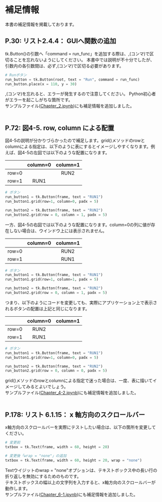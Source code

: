 # 補足情報  

本書の補足情報を掲載しております。  

## P.30: リスト2.4.4： GUIへ関数の追加

tk.Button()の引数へ「command = run_func」を追加する際は、,(コンマ)で区切ることを忘れないようにしてください。
本書中では説明が不十分でしたが、引数内の各引数間は、必ず,(コンマ)で区切る必要があります。  

```python
# Runボタン
run_button = tk.Button(root, text = "Run", command = run_func)
run_button.place(x = 110, y = 30)
```
,(コンマ)を忘れると、エラーが発生するので注意してください。 Python初心者がエラーを起こしがちな箇所です。  
サンプルファイル([Chapter_2.ipynb](./Chapter_2/Chapter_2.ipynb))にも補足情報を追加しました。
</br>
</br>
## P.72: 図4-5. row, column による配置

図4-5の説明が分かりづらかったので補足します。grid()メソッドのrowとcolumnによる指定は、以下のように表にするとイメージしやすくなります。例えば、図4-5の左図では以下のような配置になります。

|  | column=0 | column=1 |
| :-: | :-: | :-: |
| row=0 |    | RUN2 |
| row=1 | RUN1 |    |
```python
# ボタン
run_button1 = tk.Button(frame, text = "RUN1")
run_button1.grid(row=1, column=0, padx = 5)

run_button2 = tk.Button(frame, text = "RUN2")
run_button2.grid(row = 0, column = 1, padx = 5)
```

一方、図4-5の右図では以下のような配置になります。column=0の列に値が存在しない場合は、ウインドウ上には表示されません。

|  | column=0 | column=1 |
| :-: | :-: | :-: |
| row=0 |    | RUN2 |
| row=1 |    | RUN1 |
```python
# ボタン
run_button1 = tk.Button(frame, text = "RUN1")
run_button1.grid(row=1, column=1, padx = 5)

run_button2 = tk.Button(frame, text = "RUN2")
run_button2.grid(row = 0, column = 1, padx = 5)
```

つまり、以下のようにコードを変更しても、実際にアプリケーション上で表示されるボタンの配置は上記と同じになります。

|  | column=0 | column=1 |
| :-: | :-: | :-: |
| row=0 | RUN2 |    |
| row=1 | RUN1 |    |
```python
# ボタン
run_button1 = tk.Button(frame, text = "RUN1")
run_button1.grid(row=1, column=0, padx = 5)

run_button2 = tk.Button(frame, text = "RUN2")
run_button2.grid(row = 0, column = 0, padx = 5)
```

grid()メソッドのrowとcolumnによる指定で迷った場合は、一度、表に描いてイメージしてみるとよいでしょう。  
サンプルファイル([Chapter_4-2.ipynb](./Chapter_4/Chapter_4-2.ipynb))にも補足情報を追加しました。  
</br>
## P.178: リスト 6.1.15： x 軸方向のスクロールバー

x軸方向のスクロールバーを実際にテストしたい場合は、以下の箇所を変更してください。  

```python
# 変更前
txtbox = tk.Text(frame, width = 60, height = 20)
```
```python
# 変更後「wrap = "none"」の追加
txtbox = tk.Text(frame, width = 60, height = 20, wrap = "none")
```
Textウイジットのwrap = "none"オプションは、テキストボックス中の長い行の折り返しを無効にするためのものです。  
テキストボックスの幅以上の文字列を入力すると、x軸方向のスクロールバーが動作します。  
サンプルファイル([Chapter_6-1.ipynb](./Chapter_6/Chapter_6-1.ipynb))にも補足情報を追加しました。
